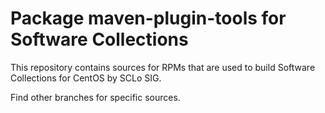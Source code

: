 # Package maven-plugin-tools for Software Collections

This repository contains sources for RPMs that are used
to build Software Collections for CentOS by SCLo SIG.

Find other branches for specific sources.
